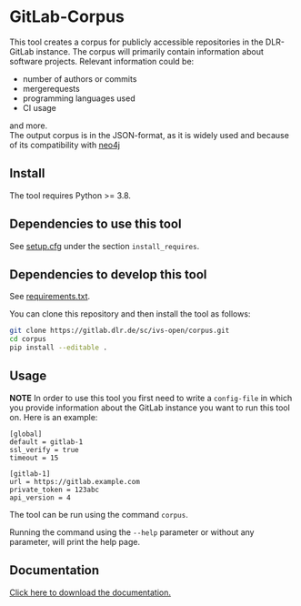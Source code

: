 <!--
SPDX-FileCopyrightText: 2021 German Aerospace Center (DLR)
SPDX-License-Identifier: MIT
-->


# GitLab-Corpus
This tool creates a corpus for publicly accessible repositories in the DLR-GitLab instance. 
The corpus will primarily contain information about software projects. 
Relevant information could be:  
* number of authors or commits
* mergerequests
* programming languages used
* CI usage  

and more.  
The output corpus is in the JSON-format, as it is widely used and because of its 
compatibility with [neo4j](https://neo4j.com/)

## Install
The tool requires Python >= 3.8.

## Dependencies to use this tool
See [setup.cfg](https://gitlab.dlr.de/sc/ivs-open/corpus/-/blob/master/setup.cfg) under the section `install_requires`.

## Dependencies to develop this tool
See [requirements.txt](https://gitlab.dlr.de/sc/ivs-open/corpus/-/blob/master/requirements.txt).

You can clone this repository and then install the tool as follows:  
```bash
git clone https://gitlab.dlr.de/sc/ivs-open/corpus.git
cd corpus
pip install --editable .
```  

## Usage
**NOTE** In order to use this tool you first need to write a `config-file` in which you provide information about the 
GitLab instance you want to run this tool on. Here is an example:

```
[global]
default = gitlab-1
ssl_verify = true
timeout = 15

[gitlab-1]
url = https://gitlab.example.com
private_token = 123abc
api_version = 4
```
 
The tool can be run using the command `corpus`.

Running the command using the `--help` parameter or without any parameter, will print the help page.


## Documentation
[Click here to download the documentation.](
https://gitlab.dlr.de/sc/ivs-open/corpus/-/jobs/artifacts/master/download?job=pages)